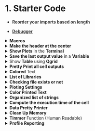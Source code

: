 # 1. Starter Code

<div style='width:1000px;margin:auto;'>

<ul>
<li><a href="https://www.browserling.com/tools/line-length-sort"><b><span style='color:#333'>Reorder your imports based on length</span></b></a> </li>
</ul>

<ul>
<li><a href="file:///media/mosaab/Volume/Personal/Development/Courses%20Docs/Applied%20ML%20Course/0_Code/1_Python/21_debugging.html"><b><span style='color:#333'>Debugger</span></b></a> </li>
</ul>

<details><summary> <b>Macros</b> </summary><p>
<ul>
<li><a href="file:///media/mosaab/Volume/Personal/Development/Courses%20Docs/How%20to%20win%20a%20Data%20Science%20Competition/Macros.html#Macros"><b><span style='color:#333'>How to build a macro</span></b></a> </li>
</ul>

<details><summary> <b>__basic</b> </summary><p>
~~~python
# Version 1.3
import numpy as np
import pandas as pd
import seaborn as sns
from tqdm import tqdm_notebook as tqdm
from termcolor import colored
import os
import gc
import sys

import warnings
warnings.filterwarnings('ignore')

import matplotlib.pyplot as plt

%matplotlib inline
%precision 4

pd.set_option('display.max_columns', None)
pd.set_option('display.float_format', lambda x: '{:.4f}'.format(x)) #Limiting floats output to 3 decimal points

from IPython.core.interactiveshell import InteractiveShell
InteractiveShell.ast_node_interactivity = "all"

plt.style.use('fivethirtyeight')
sns.set_style('white')

print('Basic libraries have been loaded!')
~~~
</p></details>

<details><summary> <b>__basic_funcs</b> </summary><p>
~~~python
from termcolor import colored
import pandas as pd
import numpy as np
import matplotlib.pyplot as plt
import seaborn as sns

############### Show colored text #############


def bg(value, type='num', color='blue'):
    value = str('{:,}'.format(value)) if type == 'num' else str(value)
    return colored(' ' + value + ' ', color, attrs=['reverse', 'blink'])


############ Print the variable name ##############
# Credits: https://stackoverflow.com/questions/18425225/getting-the-name-of-a-variable-as-a-string
import inspect


def var2str(var):
    """
    Gets the name of var. Does it from the out most frame inner-wards.
    :param var: variable to get name from.
    :return: string
    """
    for fi in reversed(inspect.stack()):
        names = [var_name for var_name, var_val in fi.frame.f_locals.items() if var_val is var]
        if len(names) > 0:
            return names[0]


def shape(*args):
    for df in args:
        print(f'~> {colored(var2str(df), attrs=["blink"]):{15}} has {bg(df.shape[0]):>{10}} rows, and {bg(df.shape[1]):>{10}} columns.')


############### Summary Table #####################
from scipy import stats

# Summary dataframe


def summary(df, sort_col=0):
    summary = pd.DataFrame({'dtypes': df.dtypes}).reset_index()
    summary.columns = ['Name', 'dtypes']
    summary['Missing'] = df.isnull().sum().values
    summary['M_Percent'] = round(100 * summary['Missing'] / df.shape[0], 2)
    summary['Uniques'] = df.nunique().values
    summary['First Value'] = df.loc[0].values
    summary['Second Value'] = df.loc[1].values
    summary['Third Value'] = df.loc[2].values

    for name in summary['Name'].value_counts().index:
        summary.loc[summary['Name'] == name, 'Entropy'] = round(stats.entropy(df[name].value_counts(normalize=True), base=2), 2)

    summary = summary.sort_values(by=[sort_col], ascending=False) if sort_col else summary

    # Print some smmaries.
    print(f'~> Dataframe has {bg(df.shape[0])} Rows, and {bg(df.shape[1])} Columns.')
    print(f'~> Dataframe has {bg(summary[summary["Missing"] > 0].shape[0], color="red")} Columns have [Missing] Values.')
    print('---' * 20)
    for type_name in np.unique(df.dtypes):
        print(f'~> There are {bg(df.select_dtypes(type_name).shape[1])}\t Columns that have [Type] = {bg(type_name, "s", "green")}')

    return summary.style.background_gradient(cmap='summer_r')


def reduce_mem_usage(df):
    start_mem = df.memory_usage().sum() / 1024**3
    print('~> Memory usage of dataframe is {:.3f} GB'.format(start_mem))

    for col in df.columns:
        col_type = df[col].dtype
        if col_type != object:
            c_min = df[col].min()
            c_max = df[col].max()
            if str(col_type)[:3] == 'int':
                if c_min > np.iinfo(np.int8).min and c_max < np.iinfo(np.int8).max:
                    df[col] = df[col].astype(np.int8)
                elif c_min > np.iinfo(np.uint8).min and c_max < np.iinfo(np.uint8).max:
                    df[col] = df[col].astype(np.uint8)
                elif c_min > np.iinfo(np.int16).min and c_max < np.iinfo(np.int16).max:
                    df[col] = df[col].astype(np.int16)
                elif c_min > np.iinfo(np.uint16).min and c_max < np.iinfo(np.uint16).max:
                    df[col] = df[col].astype(np.uint16)
                elif c_min > np.iinfo(np.int32).min and c_max < np.iinfo(np.int32).max:
                    df[col] = df[col].astype(np.int32)
                elif c_min > np.iinfo(np.uint32).min and c_max < np.iinfo(np.uint32).max:
                    df[col] = df[col].astype(np.uint32)
                elif c_min > np.iinfo(np.int64).min and c_max < np.iinfo(np.int64).max:
                    df[col] = df[col].astype(np.int64)
                elif c_min > np.iinfo(np.uint64).min and c_max < np.iinfo(np.uint64).max:
                    df[col] = df[col].astype(np.uint64)
            else:
                if c_min > np.finfo(np.float16).min and c_max < np.finfo(np.float16).max:
                    df[col] = df[col].astype(np.float16)
                elif c_min > np.finfo(np.float32).min and c_max < np.finfo(np.float32).max:
                    df[col] = df[col].astype(np.float32)
                else:
                    df[col] = df[col].astype(np.float64)
        # Comment this if you have NaN value in this column.
        else:
            df[col] = df[col].astype('category')

    end_mem = df.memory_usage().sum() / 1024 ** 3
    print('~> Memory usage after optimization is: {:.3f} GB'.format(end_mem))
    print('~> Decreased by {:.1f}%'.format(100 * (start_mem - end_mem) / start_mem))
    print('---' * 20)
    return df


def show_annotation(dist, n=5, size=14, total=None):
    sizes = [] # Get highest value in y
    for p in dist.patches:
        height = p.get_height()
        sizes.append(height)

        dist.text(p.get_x()+p.get_width()/2.,          # At the center of each bar. (x-axis)
               height+n,                            # Set the (y-axis)
               '{:1.2f}%'.format(height*100/total) if total else '{}'.format(height), # Set the text to be written
               ha='center', fontsize=size) 
    dist.set_ylim(0, max(sizes) * 1.15); # set y limit based on highest heights


def dd(*args):
    print('--'*20)
    for x in args:
        varName = colored(var2str(x), attrs=['blink'])
        print(f"~> Type  of {varName}: {colored(type(x), 'green')}")
        print(f"~> Shape of {varName}: {colored(str(x.shape), 'blue')}")
        print('--'*20)
        
        
print(f'~> The following functions are defined successfully: {bg("bg", "s")}, {bg("shape", "s")}, {bg("var2str", "s")}, {bg("reduce_mem_usage", "s")}, {bg("summary", "s")}, {bg("show_annotation", "s")}, {bg("dd", "s")}')


~~~
</p></details>

</p></details>

<details><summary> <b>Make the header at the center</b> </summary>
<p>
~~~html
<p style="font-size:36px;text-align:center"> <b>Personalized cancer diagnosis</b> </p>
~~~
</p>
</details>

<details><summary> <b>Show Plots</b> in the <b>Terminal</b> </summary>
<p>
~~~python
%pylab
~~~
</p>
</details>

<details><summary> <b>Save the last output value</b> in a <b>Variable</b> </summary>
<p>
~~~python
np.random.choice(students, 21) # performing this will output something to the console

# Apply the following to save it to a variable
sample = _
~~~
</p>
</details>


<details><summary> <b>Shapes in python Comments</b> </summary>
<p>

<p><a href="https://textfac.es/"><b>More textfaces</b></a> </p>
~~~python

 ¯\_(ツ)_/¯		( ͡° ͜ʖ ͡°)

  ̿̿ ̿̿ ̿̿ ̿'̿'\̵͇̿̿\з= ( ▀ ͜͞ʖ▀) =ε/̵͇̿̿/’̿’̿ ̿ ̿̿ ̿̿ ̿̿

 ʕ•ᴥ•ʔ			▄︻̷̿┻̿═━一

  ( ͡°( ͡° ͜ʖ( ͡° ͜ʖ ͡°)ʖ ͡°) ͡°)

 (▀̿Ĺ̯▀̿ ̿)    		(ง ͠° ͟ل͜ ͡°)ง

  ༼ つ ◕_◕ ༽つ		(づ｡◕‿‿◕｡)づ

	 ̿'̿'\̵͇̿̿\з=( ͠° ͟ʖ ͡°)=ε/̵͇̿̿/'̿̿ ̿ ̿ ̿ ̿ ̿

 (ﾉ◕ヮ◕)ﾉ*:･ﾟ✧ ✧ﾟ･: *ヽ(◕ヮ◕ヽ)

 ┬┴┬┴┤ ͜ʖ ͡°) ├┬┴┬┴   		( ͡°╭͜ʖ╮͡° )		(ಥ﹏ಥ)

   (͡ ͡° ͜ つ ͡͡°)			(• ε •) 		(ง'̀-'́)ง	(ᵔᴥᵔ)
   
   [̲̅$̲̅(̲̅ ͡° ͜ʖ ͡°̲̅)̲̅$̲̅]		(ﾉ◕ヮ◕)ﾉ*:･ﾟ✧		(¬‿¬)
   
   (╯°□°)╯︵ ʞooqǝɔɐɟ		(づ￣ ³￣)づ
   
   (;´༎ຶД༎ຶ`)			༼ つ  ͡° ͜ʖ ͡° ༽つ
   
   (╯°□°）╯︵ ┻━┻		( ͡ᵔ ͜ʖ ͡ᵔ )		ヾ(⌐■_■)ノ♪
   
   （╯°□°）╯︵( .o.)		┬──┬ ノ( ゜-゜ノ)
~~~
</p>
</details>

<details><summary>Show<b> Table</b> using <b>Qgrid</b></summary>
<p>
~~~python
import qgrid
ggrid_widget = qgrid.show_grid(train, show_toolbar=True, grid_options={'forceFitColumns': False,
                                                                       'defaultColumnWidth': 100})
ggrid_widget
~~~
~~~python
## from qgrid_widget to dataframe aftering apply filters from qgrid (Awesome tool)
ggrid_widget.get_changed_df()
~~~
</p>
</details>

<details><summary><b>Pretty Print all cell outputs</b></summary>
<p>
<h4 style='color:#5462FF'>This means that, while normally you’d only get one output printed</h4>
~~~python
from IPython.core.interactiveshell import InteractiveShell
InteractiveShell.ast_node_interactivity = "all"
~~~

<h4 style='color:#5462FF'>To go back.</h4>
~~~python
from IPython.core.interactiveshell import InteractiveShell
InteractiveShell.ast_node_interactivity = "last_expr"
~~~
</p>
</details>


<details><summary> <b>Colored</b> Text </summary>
<p>
~~~python
from termcolor import colored

# --------------SHOW COLORED text---------------
def bg(value, type='num', color='blue'):
    value = str('{:,}'.format(value)) if type == 'num' else str(value)
    return colored(' '+value+' ', color, attrs=['reverse', 'blink'])
~~~
</p>
</details> 

<details><summary> <b>Print the Name of the variable</b> </summary>
<p>
~~~python
# Credits: https://stackoverflow.com/questions/18425225/getting-the-name-of-a-variable-as-a-string
import inspect

def var2str(var):
        """
        Gets the name of var. Does it from the out most frame inner-wards.
        :param var: variable to get name from.
        :return: string
        """
        for fi in reversed(inspect.stack()):
            names = [var_name for var_name, var_val in fi.frame.f_locals.items() if var_val is var]
            if len(names) > 0:
            	return names[0]
            	
 #### Use this
def shape(*args):
    max_len = 0
    for df in args:
        max_len = max(len(var2str(df)), max_len)
    for df in args:
        print(f'~> [{var2str(df).ljust(max_len)}] has {bg(df.shape[0])} rows, and {bg(df.shape[1])} columns.')
~~~

</p>
</details> 

<details><summary> <b>List of Libraries</b> </summary>

<p><a href="file:///media/mosaab/Volume/Personal/Development/Courses%20Docs/Data%20Science/0_%20A%20Data%20Science%20Framework%20to%20achieve%2099%20Accuracy/a-data-science-framework-to-achieve-99-accuracy.html#3.1-Import-Libraries">Import Libraries</a></p>

<p style="margin: 0">
~~~python
import pandas as pd
import numpy as np
import matplotlib.pyplot as plt
import seaborn as sns

# Ignore warnings
import warnings
warnings.filterwarnings('ignore')
~~~
~~~python
import warnings
def ignore_warn(*args, **kwargs):
    pass
warnings.warn = ignore_warn #ignore annoying warning (from sklearn and seaborn)
~~~
</p>
</details>

<details><summary> <b>Checking file exists or not</b> </summary>
<p style="margin: 0">

~~~python
# Checking if file exists or not.
if os.path.isfile('/kaggle/input/path_to_file.csv'):
    result = pd.read_csv(''/kaggle/input/path_to_file.csv')
else:
    result = pd.merge(data, text, on='ID', how='left')
    result.to_csv('text_data_combined.csv', index=False)
result.sample(5)
~~~
</p>
</details>

<details><summary> <b>Ploting Settings</b> </summary>
<p style="margin: 0">
~~~python
%matplotlib inline
%precision 2
# plt.style.use('ggplot')
sns.set_style('white')
plt.style.use('fivethirtyeight')
~~~
~~~python
pd.set_option('display.float_format', lambda x: '{:.3f}'.format(x)) #Limiting floats output to 3 decimal points
~~~

	
</p>
</details> 

<details><summary> <b>Color Printed Text</b> </summary>
<p><a href="https://pypi.org/project/termcolor/">More Colors &amp; Features</a> </p>
<p style="margin: 0">
~~~python
from termcolor import colored
print(colored('value', 'color'))
~~~
</p>
</details> 

<details><summary> <b>Organized list of strings</b> </summary>
<p style="margin: 0">
~~~
print("Train Variant".ljust(15), train_variants_df.shape)
print("Train Text".ljust(15), train_text_df.shape)
print("Test Variant".ljust(15), test_variants_df.shape)
print("Test Text".ljust(15), test_text_df.shape)

######### Result ##########
# Train Variant   (3321, 4)
# Train Text      (3321, 2)
# Test Variant    (5668, 3)
# Test Text       (5668, 2)
~~~
</p>
</details>

<details><summary> <b>See All Variables details in notebook</b> </summary>
<p style="margin: 0">
~~~python
%whos
~~~
</p>
</details> 

<details><summary> <b>Compute the execution time of the cell</b> </summary>
<p style="margin: 0">
~~~python
%%time
~~~
</p>
</details> 

<details><summary> <b>Data Pretty Printer</b> </summary>
<p style="margin: 0">
~~~python
import pprint
stuff = ['banana', 'apple', 'stuff1', 'stuff2']
pprint.pprint(stuff)
~~~
</p>
</details> 


<details><summary> <b>Clean Up Memory</b> </summary>
<p style="margin: 0">
~~~python
# Clean up memory
gc.enable()
del model, train_features, valid_features
gc.collect()
~~~
</p>
</details> 

<details><summary> <b>Timmer</b> Function (Human Readable) </summary>
<p style="margin: 0">
~~~python
# Credit: https://www.kaggle.com/tilii7/hyperparameter-grid-search-with-xgboost
## Importing
from datetime import datetime

## Define the timer function
def timer(start_time=None):
    if not start_time:
        start_time = datetime.now()
        return start_time
    elif start_time:
        thour, temp_sec = divmod((datetime.now() - start_time).total_seconds(), 3600)
        tmin, tsec = divmod(temp_sec, 60)
        print('\n Time taken: %i hours %i minutes and %s seconds.' % (thour, tmin, round(tsec, 2)))
        
### Call the function
# Here we go
start_time = timer(None) # timing starts from this point for "start_time" variable
random_search.fit(X, Y)
timer(start_time) # timing ends here for "start_time" variable
~~~
<h4>Result</h4>
~~~python
 Time taken: 0 hours 42 minutes and 17.04 seconds.
~~~
</p>
</details> 

<details><summary> <b>Profile Reporting</b> </summary>
<p>
```
import pandas_profiling as pp

pp.ProfileReport(train)
```
</p>
</details>

</div>
